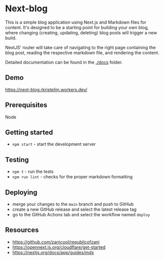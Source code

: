 # Next-blog

This is a simple blog application using Next.js and Markdown files for content. It's designed to be a starting point for building your own blog, where changing (creating, updating, deleting) blog posts will trigger a new build. 

NextJS' router will take care of navigating to the right page containing the blog post, reading the respective markdown file, and rendering the content. 

Detailed documentation can be found in the [./docs](docs) folder.

## Demo

https://next-blog.rkristelijn.workers.dev/

## Prerequisites

Node

## Getting started

- `npm start` - start the development server

## Testing

- `npm t` - run the tests
- `npm run lint` - checks for the proper markdown formatting

## Deploying

- merge your changes to the `main` branch and push to GitHub
- create a new GitHub release and select the latest release tag
- go to the GitHub Actions tab and select the workflow named `deploy`

## Resources

- https://github.com/zanicool/republicofzani
- https://opennext.js.org/cloudflare/get-started
- https://nextjs.org/docs/app/guides/mdx
